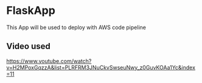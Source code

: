 # FlaskApp
This App will be used to deploy with AWS code pipeline

## Video used
https://www.youtube.com/watch?v=H2MPoxGqzzA&list=PLRFRM3JNuCkvSwseuNwy_z0GuvKOAa1Yc&index=11
